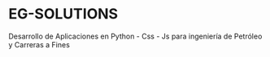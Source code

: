 # EG-SOLUTIONS
Desarrollo de Aplicaciones en Python - Css - Js para ingeniería de Petróleo y Carreras a Fines 
